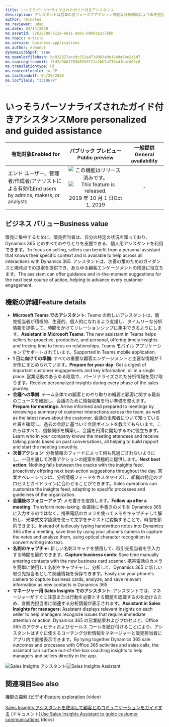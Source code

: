 ```yaml
---
title: いっそうパーソナライズされたガイド付きアシスタンス
description: アシスタントは営業の各フェーズでアクション可能な分析情報により販売担当者を支援します。 今後、アシスタントは特定のニーズに基づいて、異なるロールの販売担当者をガイドします。 2019 年リリース ウェーブ 2 では、アシスタントを Microsoft Teams アプリケーションと Sales Insights アプリケーションで使用できるようにすることに焦点を当てています。
author: relnotes
ms.reviewer: udag
ms.date: 04/14/2020
ms.assetid: c263278d-615e-e911-a96c-000d3a1c7bbb
ms.topic: article
ms.service: business-applications
ms.author: ermanor
dynamics365pdf: true
ms.openlocfilehash: bc832827accdc552ad719083e0e18a9a9be2a1d7
ms.sourcegitcommit: ffd2a9b81763d82b9121a2bb5a738441bafd62c8
ms.translationtype: HT
ms.contentlocale: ja-JP
ms.lasthandoff: 04/29/2020
ms.locfileid: "3319678"
---
```

# <a name="more-personalized-and-guided-assistance"></a><span data-ttu-id="4f4c3-105">いっそうパーソナライズされたガイド付きアシスタンス</span><span class="sxs-lookup"><span data-stu-id="4f4c3-105">More personalized and guided assistance</span></span>


| <span data-ttu-id="4f4c3-106">有効対象</span><span class="sxs-lookup"><span data-stu-id="4f4c3-106">Enabled for</span></span>    |  <span data-ttu-id="4f4c3-107">パブリック プレビュー</span><span class="sxs-lookup"><span data-stu-id="4f4c3-107">Public preview</span></span> | <span data-ttu-id="4f4c3-108">一般提供</span><span class="sxs-lookup"><span data-stu-id="4f4c3-108">General availability</span></span> | 
| ---------- | :----------: |:----------: |
|<span data-ttu-id="4f4c3-109">エンド ユーザー、管理者/作成者/アナリストによる有効化</span><span class="sxs-lookup"><span data-stu-id="4f4c3-109">End users by admins, makers, or analysts</span></span>|<span data-ttu-id="4f4c3-110">![この機能はリリース済みです。](/dynamics365-release-plan/media/green-checkmark.png "この機能はリリース済みです。")</span><span class="sxs-lookup"><span data-stu-id="4f4c3-110">![This feature is released.](/dynamics365-release-plan/media/green-checkmark.png "This feature is released.")</span></span> <span data-ttu-id="4f4c3-111">2019 年 10 月 1 日</span><span class="sxs-lookup"><span data-stu-id="4f4c3-111">Oct 1, 2019</span></span>| -|


## <a name="business-value"></a><span data-ttu-id="4f4c3-112">ビジネス バリュー</span><span class="sxs-lookup"><span data-stu-id="4f4c3-112">Business value</span></span>
<!-- bv start -->
<span data-ttu-id="4f4c3-113">販売に集中するために、販売担当者は、自分の特定の状況を知っており、Dynamics 365 とのすべてのやりとりを支援できる、個人用アシスタントを利用できます。</span><span class="sxs-lookup"><span data-stu-id="4f4c3-113">To focus on selling, sellers can benefit from a personal assistant that knows their specific context and is available to help across all interactions with Dynamics 365.</span></span> <span data-ttu-id="4f4c3-114">アシスタントは、次善の策のためのガイダンスと現時点での提案を提供でき、あらゆる顧客エンゲージメントの推進に役立ちます。</span><span class="sxs-lookup"><span data-stu-id="4f4c3-114">The assistant can offer guidance and in-the-moment suggestions for the next best course of action, helping to advance every customer engagement.</span></span>
<!-- bv end -->



## <a name="feature-details"></a><span data-ttu-id="4f4c3-115">機能の詳細</span><span class="sxs-lookup"><span data-stu-id="4f4c3-115">Feature details</span></span>
<!--feature detail start -->
- <span data-ttu-id="4f4c3-116">**Microsoft Teams でのアシスタント**: Teams の新しいアシスタントは、販売担当者が積極的、生産的、個人的になれるよう支援し、タイムリーな分析情報を提供して、時間をかけてリレーションシップに集中できるようにします。</span><span class="sxs-lookup"><span data-stu-id="4f4c3-116">**Assistant in Microsoft Teams**: The new assistant in Teams helps sellers be proactive, productive, and personal, offering timely insights and freeing time to focus on relationships.</span></span> <span data-ttu-id="4f4c3-117">Teams モバイル アプリケーションでサポートされています。</span><span class="sxs-lookup"><span data-stu-id="4f4c3-117">Supported in Teams mobile application.</span></span>  
- <span data-ttu-id="4f4c3-118">**1 日に向けての準備**: すべての重要な顧客エンゲージメントと主要な情報が 1 か所にまとめられています。</span><span class="sxs-lookup"><span data-stu-id="4f4c3-118">**Prepare for your day**: Get a digest of important customer engagements and key information, all in a single place.</span></span> <span data-ttu-id="4f4c3-119">営業活動のあらゆる段階で、パーソナライズされた分析情報を受け取ります。</span><span class="sxs-lookup"><span data-stu-id="4f4c3-119">Receive personalized insights during every phase of the sales journey.</span></span> 
- <span data-ttu-id="4f4c3-120">**会議への準備**: チーム全体での顧客とのやり取りの概要と顧客に関する最新のニュースを確認し、会議のために情報収集を行い準備を整えます。</span><span class="sxs-lookup"><span data-stu-id="4f4c3-120">**Prepare for meetings**: Arrive informed and prepared to meetings by reviewing a summary of customer interactions across the team, as well as the latest news about the customer.</span></span> <span data-ttu-id="4f4c3-121">会議の出席者について知っている社員を確認し、過去の会話に基づいて会話ポイントを教えてもらいます。これらはすべて、信頼関係を構築し、会議を円滑に開始するのに役立ちます。</span><span class="sxs-lookup"><span data-stu-id="4f4c3-121">Learn who in your company knows the meeting attendees and receive talking points based on past conversations, all helping to build rapport and start the meeting smoothly.</span></span> 
- <span data-ttu-id="4f4c3-122">**次善アクション**: 分析情報のフィードによって何も見過ごされないようにし、一日を通して次善アクションの提案を積極的に提供します。</span><span class="sxs-lookup"><span data-stu-id="4f4c3-122">**Next best action**: Nothing falls between the cracks with the insights feed, proactively offering next best-action suggestions throughout the day.</span></span> <span data-ttu-id="4f4c3-123">営業オペレーションは、分析情報フィードをカスタマイズし、組織の特定のプロセスとガイドラインに合わせることができます。</span><span class="sxs-lookup"><span data-stu-id="4f4c3-123">Sales operations can customize the insights feed, adapting to specific processes and guidelines of the organization.</span></span> 
- <span data-ttu-id="4f4c3-124">**会議後のフォローアップ**: メモ書きを変換します。</span><span class="sxs-lookup"><span data-stu-id="4f4c3-124">**Follow up after a meeting**: Transform note-taking.</span></span> <span data-ttu-id="4f4c3-125">会議後に手書きのメモを Dynamics 365 に入力するのではなく、携帯電話のカメラを使ってメモをキャプチャして解析し、光学式文字認識を使って文字をテキストに変換することで、時間を節約できます。</span><span class="sxs-lookup"><span data-stu-id="4f4c3-125">Instead of tediously typing handwritten notes into Dynamics 365 after a meeting, save time by using your phone's camera to capture the notes and analyze them, using optical character recognition to convert writing into text.</span></span> 
- <span data-ttu-id="4f4c3-126">**名刺のキャプチャ**: 新しい名刺スキャナを使用して、取引先担当者を手入力する時間を節約できます。</span><span class="sxs-lookup"><span data-stu-id="4f4c3-126">**Capture business cards**: Save time manually entering contacts with the new business card scanner.</span></span> <span data-ttu-id="4f4c3-127">携帯電話のカメラを簡単に使用して名刺をキャプチャし、分析して、Dynamics 365 に新しい取引先担当者として関連情報を保存できます。</span><span class="sxs-lookup"><span data-stu-id="4f4c3-127">Easily use your phone's camera to capture business cards, analyze, and save relevant information as new contacts in Dynamics 365.</span></span> 
- <span data-ttu-id="4f4c3-128">**マネージャー用 Sales Insights でのアシスタント**: アシスタントでは、マネージャーがすぐに注意または行動を必要とする問題を認識するのを助けるため、各販売担当者に関連する分析情報が表示されます。</span><span class="sxs-lookup"><span data-stu-id="4f4c3-128">**Assistant in Sales Insights for managers**: Assistant displays relevant insights on each seller to help managers recognize issues that require immediate attention or action.</span></span> <span data-ttu-id="4f4c3-129">Dynamics 365 の営業結果およびプロセスと、Office 365 のアクティビティおよびセールス コールを結び付けることにより、アシスタントはすぐに使えるコーチング分析情報をマネージャーと販売担当者にアプリ内で直接表示できます。</span><span class="sxs-lookup"><span data-stu-id="4f4c3-129">By tying together Dynamics 365 sale outcomes and processes with Office 365 activities and sales calls, the assistant can surface out-of-the-box coaching insights to help managers and sellers directly in the app.</span></span>
<!--feature detail end -->

<span data-ttu-id="4f4c3-130">![Sales Insights アシスタント](media/asssitant.png "Sales Insights アシスタント")</span><span class="sxs-lookup"><span data-stu-id="4f4c3-130">![Sales Insights Assistant](media/asssitant.png "Sales Insights Assistant")</span></span>
<!-- Picture 1 -->









## <a name="see-also"></a><span data-ttu-id="4f4c3-131">関連項目</span><span class="sxs-lookup"><span data-stu-id="4f4c3-131">See also</span></span>
<span data-ttu-id="4f4c3-132">[機能の探索](https://aka.ms/ROGSI19RW2ROV1) (ビデオ)</span><span class="sxs-lookup"><span data-stu-id="4f4c3-132">[Feature exploration](https://aka.ms/ROGSI19RW2ROV1) (video)</span></span>

<!--docs start-->
<span data-ttu-id="4f4c3-133">[Sales Insights アシスタントを使用して顧客とのコミュニケーションをガイドする](https://docs.microsoft.com/dynamics365/ai/sales/assistant) (ドキュメント)</span><span class="sxs-lookup"><span data-stu-id="4f4c3-133">[Use Sales Insights Assistant to guide customer communications](https://docs.microsoft.com/dynamics365/ai/sales/assistant) (docs)</span></span>
<!--docs end-->

